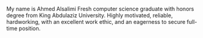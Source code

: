 My name is Ahmed Alsalimi
Fresh computer science graduate with honors degree
from King Abdulaziz University. Highly motivated,
reliable, hardworking, with an excellent work ethic,
and an eagerness to secure full-time position.